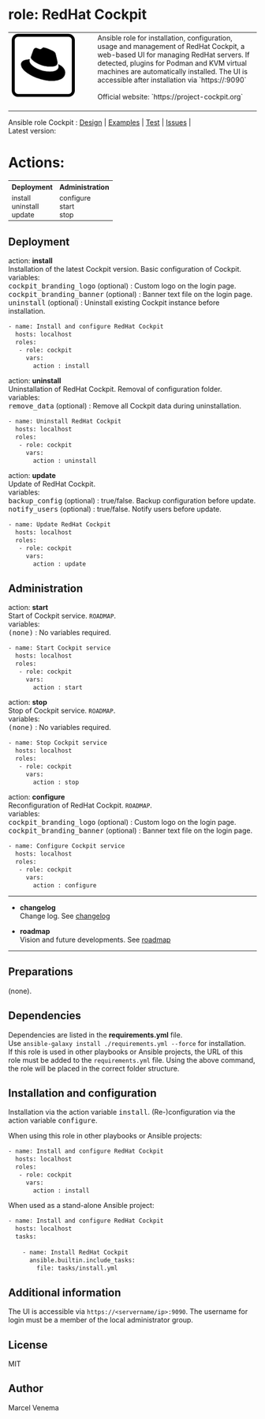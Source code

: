 # role: RedHat Cockpit

<table style="border:0px; width:100%"><tr><td width=160px valign=top><img src="media/icon_cockpit.png" alt="Cockpit icon" width=128 height=128></td>
<td>
Ansible role for installation, configuration, usage and management of RedHat Cockpit, a web-based UI for managing RedHat servers. If detected, plugins for Podman and KVM virtual machines are automatically installed. The UI is accessible after installation via `https://<servername/ip>:9090`<br><br>Official website: `https://project-cockpit.org`<br><br>
</td>
</tr></table>

Ansible role Cockpit : [Design](docs/DESIGN.md)  |  [Examples](examples)  |  [Test](molecule)  |  [Issues]()  |<br>
Latest version:

# Actions:

<table style="border:0px; width:100%">
<tr><th>Deployment</th><th>Administration</th></tr>
<tr>
  <td valign=top>install<br>uninstall<br>update</td>
  <td valign=top>configure<br>start<br>stop<br></td>
</tr></table>

## Deployment

action: **install**<br>
Installation of the latest Cockpit version. Basic configuration of Cockpit.<br>
variables:<br>
<kbd>cockpit_branding_logo</kbd> (optional) : Custom logo on the login page.<br>
<kbd>cockpit_branding_banner</kbd> (optional) : Banner text file on the login page.<br>
<kbd>uninstall</kbd> (optional) : Uninstall existing Cockpit instance before installation.<br>

```
- name: Install and configure RedHat Cockpit
  hosts: localhost
  roles:
   - role: cockpit
     vars:
       action : install
```


action: **uninstall**<br>
Uninstallation of RedHat Cockpit. Removal of configuration folder.<br>
variables:<br>
<kbd>remove_data</kbd> (optional) : Remove all Cockpit data during uninstallation.<br>

```
- name: Uninstall RedHat Cockpit
  hosts: localhost
  roles:
   - role: cockpit
     vars:
       action : uninstall
```


action: **update**<br>
Update of RedHat Cockpit.<br>
variables:<br>
<kbd>backup_config</kbd> (optional) : true/false. Backup configuration before update.<br>
<kbd>notify_users</kbd> (optional) : true/false. Notify users before update.<br>

```
- name: Update RedHat Cockpit
  hosts: localhost
  roles:
   - role: cockpit
     vars:
       action : update
```


## Administration

action: **start**<br>
Start of Cockpit service. `ROADMAP`.<br>
variables:<br>
<kbd>(none)</kbd> : No variables required.<br>

```
- name: Start Cockpit service
  hosts: localhost
  roles:
   - role: cockpit
     vars:
       action : start
```


action: **stop**<br>
Stop of Cockpit service. `ROADMAP`.<br>
variables:<br>
<kbd>(none)</kbd> : No variables required.<br>

```
- name: Stop Cockpit service
  hosts: localhost
  roles:
   - role: cockpit
     vars:
       action : stop
```


action: **configure**<br>
Reconfiguration of RedHat Cockpit. `ROADMAP`.<br>
variables:<br>
<kbd>cockpit_branding_logo</kbd> (optional) : Custom logo on the login page.<br>
<kbd>cockpit_branding_banner</kbd> (optional) : Banner text file on the login page.<br>

```
- name: Configure Cockpit service
  hosts: localhost
  roles:
   - role: cockpit
     vars:
       action : configure
```


***

- **changelog**<br>
  Change log.
  See [changelog](CHANGELOG.md)

- **roadmap**<br>
  Vision and future developments.
  See [roadmap](ROADMAP.md)

***

## Preparations
(none).


## Dependencies
Dependencies are listed in the **requirements.yml** file.<br>
Use `ansible-galaxy install ./requirements.yml --force` for installation.<br>
If this role is used in other playbooks or Ansible projects, the URL of this role must be added to the `requirements.yml` file. Using the above command, the role will be placed in the correct folder structure.


## Installation and configuration
Installation via the action variable <kbd>install</kbd>. (Re-)configuration via the action variable <kbd>configure</kbd>.

When using this role in other playbooks or Ansible projects:
```
- name: Install and configure RedHat Cockpit
  hosts: localhost
  roles:
   - role: cockpit
     vars:
       action : install
```


When used as a stand-alone Ansible project:
```
- name: Install and configure RedHat Cockpit
  hosts: localhost
  tasks:

    - name: Install RedHat Cockpit
      ansible.builtin.include_tasks:
        file: tasks/install.yml
```

## Additional information
The UI is accessible via `https://<servername/ip>:9090`. The username for login must be a member of the local administrator group.

## License
MIT

## Author
Marcel Venema
